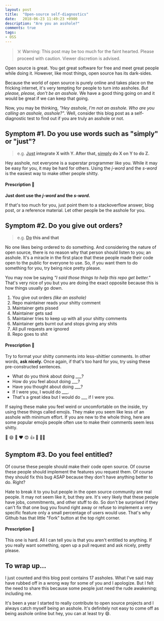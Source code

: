 ```yaml
---
layout: post
title:  "Open-source self-diagnostics"
date:   2018-06-23 11:49:23 +0900
description: "Are you an asshole?"
comments: true
tags: 
- OSS
---
```


> ☠️ Warning: This post may be too much for the faint hearted. Please proceed with caution. Viewer discretion is advised.

Open source is great. You get great software for free and meet great people while doing it. However, like most things, open source has its dark-sides.

Because the world of open source is purely online and takes place on the fricking internet, it's very tempting for people to turn into assholes. *But please, please, don't be an asshole.* We have a good thing going on and it would be great if we can keep that going.

Now, you may be thinking, *"Hey asshole, I'm not an asshole. Who are you calling an asshole, asshole?"*. Well, consider this blog post as a self-diagnostic test to find out if you are truly an asshole or not.

## Symptom #1.  Do you use words such as "simply" or "just"?

> e.g. **<u>Just</u> integrate X with Y. After that, <u>simply</u> do X on Y to do Z.**

Hey asshole, not everyone is a superstar programmer like you. While it may be easy for you, it may be hard for others. Using the *j-word* and the *s-word* is the easiest way to make other people shitty.

#### Prescription 💊

**Just dont use the *j-word* and the *s-word*.**

If that's too much for you, just point them to a stackoverflow answer, blog post, or a reference material. Let other people be the asshole for you.

## Symptom #2. Do you give out orders? 

> e.g. **<u>Do</u> this and that**

No one likes being ordered to do something. And considering the nature of open source, there is no reason why that person should listen to you; an asshole. It's a miracle in the first place that these people made their code open to the public for everyone to use. So, if you want them to do something for you, try being nice pretty please.

You may now be saying *"I said those things to help this repo get better."* That's very nice of you but you are doing the exact opposite because this is how things usually go down.

1. You give out orders *(like an asshole)*
2. Repo maintainer reads your shitty comment
3. Maintainer gets pissed
4. Maintainer gets sad
5. Maintainer tries to keep up with all your shitty comments
6. Maintainer gets burnt out and stops giving any shits
7. All pull requests are ignored
8. Repo goes to shit

#### Prescription 💊

Try to format your shitty comments into less-shittier comments. In other words, **ask nicely.** Once again, if that's too hard for you, try using these pre-constructed sentences.

- What do you think about doing ___?
- How do you feel about doing ___?
- Have you thought about doing ___?
- If I were you, I would do ___.
- That's a great idea but I would do ___ if I were you.

If saying these make you feel weird or uncomfortable on the inside, try using these things called emojis. They make you seem like less of an asshole with minimum effort. If you are new to the whole thing, here are some popular emojis people often use to make their comments seem less shitty.

🎉 😄 🙏 ❤️  😍 👍 🤔 🙅‍♂

## Symptom #3. Do you feel entitled?

Of course these people should make their code open source. Of course these people should implement the features you request them. Of course they should fix this bug ASAP because they don't have anything better to do. Right?

Hate to break it to you but people in the open source community are real people. It may not seem like it, but they are. It's very likely that these people have jobs, commitments, and other stuff to do. So don't be surprised if they can't fix that one bug you found right away or refuse to implement a very specific feature only a small percentage of users would use. That's why Github has that little "Fork" button at the top right corner.

#### Prescription 💊

This one is hard. All I can tell you is that you aren't entitled to anything. If you really want something, open up a pull request and ask nicely, pretty please.

## To wrap up...

I just counted and this blog post contains 17 assholes. What I've said may have rubbed off in a wrong way for some of you and I apologize. But I felt the need to share this because some people just need the rude awakening; including me.

It's been a year I started to really contribute to open source projects and I always catch myself being an asshole. It's definitely not easy to come off as being asshole online but hey, you can at least try 😄.

